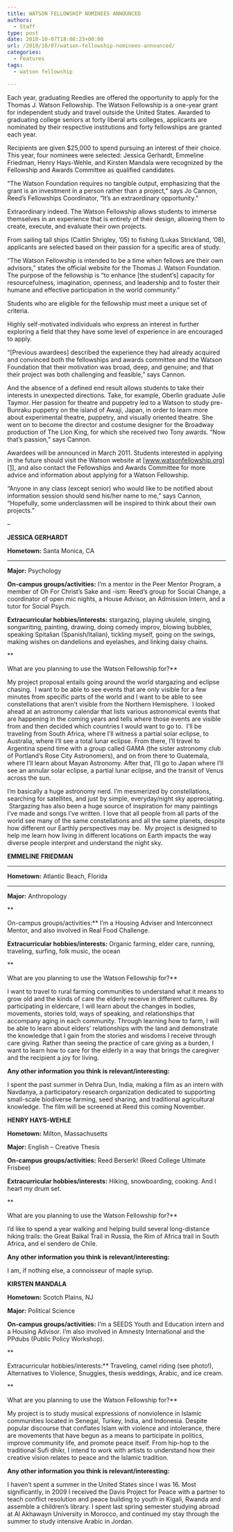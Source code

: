 ```yaml
---
title: WATSON FELLOWSHIP NOMINEES ANNOUNCED
authors: 
  - Staff
type: post
date: 2010-10-07T18:08:23+00:00
url: /2010/10/07/watson-fellowship-nominees-announced/
categories:
  - Features
tags:
  - watson fellowship

---
```

Each year, graduating Reedies are offered the opportunity to apply for the Thomas J. Watson Fellowship. The Watson Fellowship is a one-year grant for independent study and travel outside the United States. Awarded to graduating college seniors at forty liberal arts colleges, applicants are nominated by their respective institutions and forty fellowships are granted each year.

Recipients are given $25,000 to spend pursuing an interest of their choice. This year, four nominees were selected: Jessica Gerhardt, Emmeline Friedman, Henry Hays-Wehle, and Kirsten Mandala were recognized by the Fellowship and Awards Committee as qualified candidates.

“The Watson Foundation requires no tangible output, emphasizing that the grant is an investment in a person rather than a project,” says Jo Cannon, Reed’s Fellowships Coordinator, “It’s an extraordinary opportunity.”

Extraordinary indeed. The Watson Fellowship allows students to immerse themselves in an experience that is entirely of their design, allowing them to create, execute, and evaluate their own projects.

From sailing tall ships (Caitlin Shrigley, ’05) to fishing (Lukas Strickland, ’08), applicants are selected based on their passion for a specific area of study.

“The Watson Fellowship is intended to be a time when fellows are their own advisors,” states the official website for the Thomas J. Watson Foundation. The purpose of the fellowship is “to enhance [the student’s] capacity for resourcefulness, imagination, openness, and leadership and to foster their humane and effective participation in the world community.”

Students who are eligible for the fellowship must meet a unique set of criteria.

Highly self-motivated individuals who express an interest in further exploring a field that they have some level of experience in are encouraged to apply.

“[Previous awardees] described the experience they had already acquired and convinced both the fellowships and awards committee and the Watson Foundation that their motivation was broad, deep, and genuine; and that their project was both challenging and feasible,” says Cannon.

And the absence of a defined end result allows students to take their interests in unexpected directions. Take, for example, Oberlin graduate Julie Taymor. Her passion for theatre and puppetry led to a Watson to study pre-Bunraku puppetry on the island of Awaji, Japan, in order to learn more about experimental theatre, puppetry, and visually oriented theatre. She went on to become the director and costume designer for the Broadway production of The Lion King, for which she received two Tony awards. “Now that’s passion,” says Cannon.

Awardees will be announced in March 2011. Students interested in applying in the future should visit the Watson website at [www.watsonfellowship.org][1], and also contact the Fellowships and Awards Committee for more advice and information about applying for a Watson Fellowship.

“Anyone in any class (except senior) who would like to be notified about information session should send his/her name to me,” says Cannon, “Hopefully, some underclassmen will be inspired to think about their own projects.”

&#8211;

**JESSICA GERHARDT**

**Hometown:** Santa Monica, CA
  
 ****

**Major:** Psychology

**On-campus groups/activities:** I’m a mentor in the Peer Mentor Program, a member of Oh For Christ’s Sake and -ism: Reed’s group for Social Change, a coordinator of open mic nights, a House Advisor, an Admission Intern, and a tutor for Social Psych.

**Extracurricular hobbies/interests:** stargazing, playing ukulele, singing, songwriting, painting, drawing, doing comedy improv, blowing bubbles, speaking Spitalian (Spanish/Italian), tickling myself, going on the swings, making wishes on dandelions and eyelashes, and linking daisy chains.
  
**
  
What are you planning to use the Watson Fellowship for?** 
  
My project proposal entails going around the world stargazing and eclipse chasing.  I want to be able to see events that are only visible for a few minutes from specific parts of the world and I want to be able to see constellations that aren’t visible from the Northern Hemisphere.  I looked ahead at an astronomy calendar that lists various astronomical events that are happening in the coming years and tells where those events are visible from and then decided which countries I would want to go to.  I’ll be traveling from South Africa, where I’ll witness a partial solar eclipse, to Australia, where I’ll see a total lunar eclipse. From there, I’ll travel to Argentina spend time with a group called GAMA (the sister astronomy club of Portland’s Rose City Astronomers), and on from there to Guatemala, where I’ll learn about Mayan Astronomy. After that, I’ll go to Japan where I’ll see an annular solar eclipse, a partial lunar eclipse, and the transit of Venus across the sun.

I’m basically a huge astronomy nerd. I’m mesmerized by constellations, searching for satellites, and just by simple, everyday/night sky appreciating.  Stargazing has also been a huge source of inspiration for many paintings I’ve made and songs I’ve written. I love that all people from all parts of the world see many of the same constellations and all the same planets, despite how different our Earthly perspectives may be.  My project is designed to help me learn how living in different locations on Earth impacts the way diverse people interpret and understand the night sky.

**EMMELINE FRIEDMAN**
  
 ****

**Hometown:** Atlantic Beach, Florida
  
 ****

**Major:** Anthropology
  
**
  
On-campus groups/activities:** I’m a Housing Adviser and Interconnect Mentor, and also involved in Real Food Challenge.

**Extracurricular hobbies/interests:** Organic farming, elder care, running, traveling, surfing, folk music, the ocean
  
**
  
What are you planning to use the Watson Fellowship for?**
  
I want to travel to rural farming communities to understand what it means to grow old and the kinds of care the elderly receive in different cultures. By participating in eldercare, I will learn about the changes in bodies, movements, stories told, ways of speaking, and relationships that accompany aging in each community. Through learning how to farm, I will be able to learn about elders’ relationships with the land and demonstrate the knowledge that I gain from the stories and wisdoms I receive through care giving. Rather than seeing the practice of care giving as a burden, I want to learn how to care for the elderly in a way that brings the caregiver and the recipient a joy for living.

**Any other information you think is relevant/interesting:**
  
I spent the past summer in Dehra Dun, India, making a film as an intern with Navdanya, a participatory research organization dedicated to supporting small-scale biodiverse farming, seed sharing, and traditional agricultural knowledge. The film will be screened at Reed this coming November.

**HENRY HAYS-WEHLE**

**Hometown:** Milton, Massachusetts

**Major:** English &#8211; Creative Thesis

**On-campus groups/activities:** Reed Berserk! (Reed College Ultimate Frisbee)

**Extracurricular hobbies/interests:** Hiking, snowboarding, cooking. And I heart my drum set.
  
**
  
What are you planning to use the Watson Fellowship for?**
  
I’d like to spend a year walking and helping build several long-distance hiking trails: the Great Baikal Trail in Russia, the Rim of Africa trail in South Africa, and el sendero de Chile.

**Any other information you think is relevant/interesting:**
  
I am, if nothing else, a connoisseur of maple syrup.

**KIRSTEN MANDALA**

**Hometown:** Scotch Plains, NJ

**Major:** Political Science

**On-campus groups/activities:** I’m a SEEDS Youth and Education intern and a Housing Advisor. I’m also involved in Amnesty International and the PPdubs (Public Policy Workshop).
  
**
  
Extracurricular hobbies/interests:** Traveling, camel riding (see photo!), Alternatives to Violence, Snuggies, thesis weddings, Arabic, and ice cream.
  
**
  
What are you planning to use the Watson Fellowship for?** 
  
My project is to study musical expressions of nonviolence in Islamic communities located in Senegal, Turkey, India, and Indonesia. Despite popular discourse that conflates Islam with violence and intolerance, there are movements that have begun as a means to participate in politics, improve community life, and promote peace itself. From hip-hop to the traditional Sufi dhikr, I intend to work with artists to understand how their creative vision relates to peace and the Islamic tradition.

**Any other information you think is relevant/interesting:** 
  
I haven’t spent a summer in the United States since I was 16. Most significantly, in 2009 I received the Davis Project for Peace with a partner to teach conflict resolution and peace building to youth in Kigali, Rwanda and assemble a children’s library. I spent last spring semester studying abroad at Al Akhawayn University in Morocco, and continued my stay through the summer to study intensive Arabic in Jordan.

 [1]: http://www.watsonfellowship.org